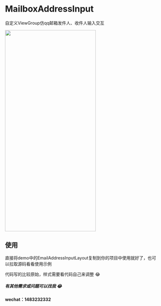 # MailboxAddressInput
自定义ViewGroup仿qq邮箱发件人、收件人输入交互
 
 <img src="https://github.com/Levine1992/MailboxAddressInput/blob/master/image.gif" width = "300" height = "664" alt="" />
 
 ## 使用
直接将demo中的EmailAddressInputLayout复制到你的项目中使用就好了，也可以拉取源码看看使用示例

代码写的比较原始，样式需要看代码自己来调整 :joy: 

##### 有其他需求或问题可以找我 :joy: 
 **wechat：1483232332** 
